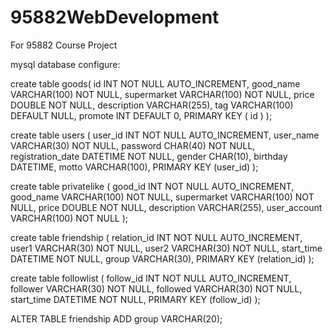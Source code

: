 # 95882WebDevelopment
For 95882 Course Project

mysql database configure:

create table goods(
id INT NOT NULL AUTO_INCREMENT,
good_name VARCHAR(100) NOT NULL,
supermarket VARCHAR(100) NOT NULL,
price DOUBLE NOT NULL,
description VARCHAR(255),
tag VARCHAR(100) DEFAULT NULL,
promote INT DEFAULT 0,
PRIMARY KEY ( id )
);

create table users (
user_id INT NOT NULL AUTO_INCREMENT,
user_name VARCHAR(30) NOT NULL,
password CHAR(40) NOT NULL,
registration_date DATETIME NOT NULL,
gender CHAR(10), 
birthday DATETIME,
motto VARCHAR(100),
PRIMARY KEY (user_id)
);

create table privatelike (
good_id INT NOT NULL AUTO_INCREMENT,
good_name VARCHAR(100) NOT NULL,
supermarket VARCHAR(100) NOT NULL,
price DOUBLE NOT NULL,
description VARCHAR(255),
user_account VARCHAR(100) NOT NULL
);

create table friendship (
relation_id INT NOT NULL AUTO_INCREMENT,
user1 VARCHAR(30) NOT NULL,
user2 VARCHAR(30) NOT NULL,
start_time DATETIME NOT NULL,
group VARCHAR(30),
PRIMARY KEY (relation_id)
);

create table followlist (
follow_id INT NOT NULL AUTO_INCREMENT,
follower VARCHAR(30) NOT NULL,
followed VARCHAR(30) NOT NULL,
start_time DATETIME NOT NULL,
PRIMARY KEY (follow_id)
);

ALTER TABLE friendship ADD group VARCHAR(20);